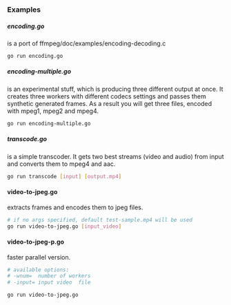 ### Examples
##### encoding.go
is a port of ffmpeg/doc/examples/encoding-decoding.c

```sh
go run encoding.go
```

##### encoding-multiple.go
is an experimental stuff, which is producing three different output at once. It creates three workers with different codecs settings and passes them synthetic generated frames. As a result you will get three files, encoded with mpeg1, mpeg2 and mpeg4.

```sh
go run encoding-multiple.go 
```

##### transcode.go 
is a simple transcoder. It gets two best streams (video and audio) from input and converts them to mpeg4 and aac.

```sh
go run transcode [input] [output.mp4]
```

#### video-to-jpeg.go
extracts frames and encodes them to jpeg files. 

```sh
# if no args specified, default test-sample.mp4 will be used
go run video-to-jpeg.go [input_video]
```

#### video-to-jpeg-p.go
faster parallel version.

```sh
# available options:
# -wnum=  number of workers
# -input= input video  file

go run video-to-jpeg.go

```
  
